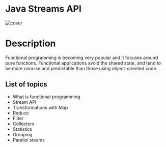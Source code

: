 # Java Streams API
![cover](https://user-images.githubusercontent.com/40702606/137604079-5a73276f-a32a-4f03-adca-752f9a01adc2.png)

# Description
Functional programming is becoming very popular and it focuses around pure functions. 
Functional applications avoid the shared state, and tend to be more concise and predictable than those 
using object-oriented code.

## List of topics
- What is functional programming
- Stream API
- Transformations with Map
- Reduce
- Filter
- Collectors
- Statistics
- Grouping
- Parallel steams